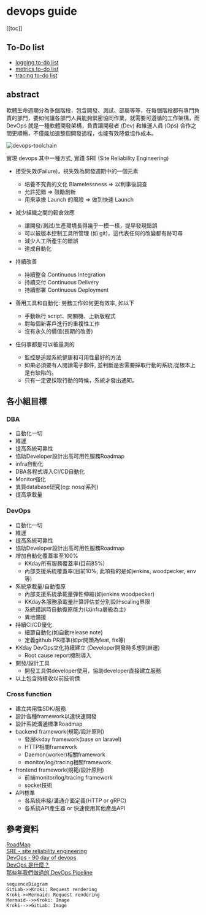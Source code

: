 # devops guide

[[toc]]

## To-Do list
- [logging to-do list](/system/logging/#to-do)
- [metrics to-do list](/system/metrics/#to-do)
- [tracing to-do list](/system/tracing/#to-do)


## abstract
軟體生命週期分為多個階段，包含開發、測試、部屬等等，在每個階段都有專門負責的部門，要如何讓各部門人員能夠緊密協同作業，就需要可遵循的工作架構，而 DevOps 就是一種軟體開發架構，負責讓開發者 (Dev) 和維運人員 (Ops) 合作之間更順暢，不僅能加速整個開發過程，也能有效降低協作成本。


![devops-toolchain](~/assets/img/devops-chain.svg)


實現 devops 其中一種方式, 實踐 SRE (Site Reliability Engineering)
- 接受失效(Failure)，視失效為開發週期中的一個元素
    - 培養不究責的文化 Blamelessness => 以利事後調查
    - 允許犯錯 => 鼓勵創新
    - 用來承擔 Launch 的風險 => 做到快速 Launch

- 減少組織之間的穀倉效應
    - 讓開發/測試/生產環境長得幾乎一模一樣，提早發現錯誤
    - 可以被版本控制工具所管理 (如 git)，這代表任何的改變都有跡可尋
    - 減少人工所產生的錯誤
    - 達成自動化

- 持續改善
    - 持續整合 Continuous Integration
    - 持續交付 Continuous Delivery
    - 持續部署 Continuous Deployment

- 善用工具和自動化: 勞務工作如何更有效率, 如以下
    - 手動執行 script、開關機、上新版程式
    - 對每個新客戶進行的重複性工作
    - 沒有永久的價值(長期的改善)

- 任何事都是可以被量測的
    - 監控是追蹤系統健康和可用性最好的方法
    - 如果必須要有人閱讀電子郵件, 並判斷是否需要採取行動的系統,從根本上是有缺陷的。
    - 只有一定要採取行動的時候，系統才發出通知。


## 各小組目標
### DBA
- 自動化一切
- 維運
- 提高系統可靠性
- 協助Developer設計出高可用性服務Roadmap
- infra自動化
- DBA各程式導入CI/CD自動化
- Monitor強化
- 異質database研究(eg: nosql系列)
- 提高承載量

### DevOps
- 自動化一切
- 維運
- 提高系統可靠性
- 協助Developer設計出高可用性服務Roadmap
- 增加自動化覆蓋率至100%
    - KKday所有服務覆蓋率(目前85%)
    - 內部支援系統覆蓋率(目前10%, 此項指的是如jenkins, woodpecker, env等)
- 系統承載量/自動復原
    - 內部支援系統承載量彈性伸縮(如jenkins woodpecker)
    - KKday各服務承載量計算評估並分別設計scaling界限
    - 系統錯誤時自動復原能力(以infra層級為主)
    - 異地備援
- 持續CI/CD優化
    - 細節自動化(如自動release note)
    - 定義github PR標準(如pr開頭為feat, fix等)
- KKday DevOps文化持續建立 (Developer開發時多想到維運)
    - Root cause report機制導入
- 開發/設計工具
    - 開發工具供developer使用，協助developer直接建立服務
- 以上包含持續收以前技術債

### Cross function
- 建立共用性SDK/服務
- 設計各種framework以達快速開發
- 設計系統溝通標準Roadmap
- backend framework(規範/設計原則)
    - 發展kkday framework(base on laravel)
    - HTTP相關framework
    - Daemon(worker)相關framework
    - monitor/log/tracing相關framework
- frontend framework(規範/設計原則)
    - 前端monitor/log/tracing framework
    - socket技術
- API標準
    - 各系統串接/溝通介面定義(HTTP or gRPC)
    - 各系統API產生器 or 快速使用其他產品API


## 參考資料
[RoadMap](https://roadmap.sh/devops)      
[SRE - site reliability engineering](https://sre.google/books/)     
[DevOps - 90 day of devops](https://github.com/MichaelCade/90DaysOfDevOps)      
[DevOps 是什麼？](https://blog.cloud-ace.tw/application-modernization/devops/what-is-devops-how-google-use-sre/)       
[那些年我們做過的 DevOps Pipeline](https://speakerdeck.com/cheng_wei_chen/na-xie-nian-wo-men-zuo-guo-de-devops-pipeline?slide=65)       

```kroki-mermaid
sequenceDiagram
GitLab->>Kroki: Request rendering
Kroki->>Mermaid: Request rendering
Mermaid-->>Kroki: Image
Kroki-->>GitLab: Image
```
